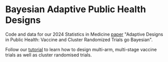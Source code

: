 # Bayesian Adaptive Public Health Designs
Code and data for our 2024 Statistics in Medicine [paper](https://drive.google.com/file/d/1IlBQh_7sS6jEb30PFWRvPvIQFJVUpkI2/view?usp=drive_link) "Adaptive Designs in Public Health: Vaccine and Cluster Randomized Trials go Bayesian".

Follow our [tutorial](https://oharari.github.io/Bayesian-Adaptive-Public-Health-Designs/) to learn how to design multi-arm, multi-stage vaccine trials as well as cluster randomised trials.
